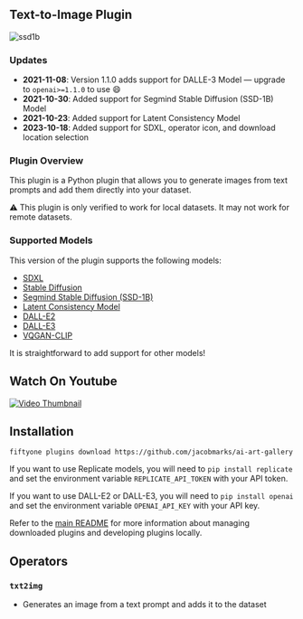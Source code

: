## Text-to-Image Plugin

![ssd1b](https://github.com/jacobmarks/ai-art-gallery/assets/12500356/f5202d68-c5c1-44c7-b662-98d98e5c05aa)

### Updates

- **2021-11-08**: Version 1.1.0 adds support for DALLE-3 Model — upgrade to `openai>=1.1.0` to use 😄
- **2021-10-30**: Added support for Segmind Stable Diffusion (SSD-1B) Model
- **2021-10-23**: Added support for Latent Consistency Model
- **2023-10-18**: Added support for SDXL, operator icon, and download location selection

### Plugin Overview

This plugin is a Python plugin that allows you to generate images from text
prompts and add them directly into your dataset.

:warning: This plugin is only verified to work for local datasets. It may not
work for remote datasets.

### Supported Models

This version of the plugin supports the following models:

- [SDXL](https://replicate.com/stability-ai/sdxl)
- [Stable Diffusion](https://replicate.com/stability-ai/stable-diffusion)
- [Segmind Stable Diffusion (SSD-1B)](https://replicate.com/lucataco/ssd-1b/)
- [Latent Consistency Model](https://replicate.com/luosiallen/latent-consistency-model/)
- [DALL-E2](https://openai.com/dall-e-2)
- [DALL-E3](https://openai.com/dall-e-3)
- [VQGAN-CLIP](https://replicate.com/mehdidc/feed_forward_vqgan_clip)

It is straightforward to add support for other models!

## Watch On Youtube

[![Video Thumbnail](https://img.youtube.com/vi/qJNEyC_FqG0/0.jpg)](https://www.youtube.com/watch?v=qJNEyC_FqG0&list=PLuREAXoPgT0RZrUaT0UpX_HzwKkoB-S9j&index=2)

## Installation

```shell
fiftyone plugins download https://github.com/jacobmarks/ai-art-gallery
```

If you want to use Replicate models, you will
need to `pip install replicate` and set the environment variable
`REPLICATE_API_TOKEN` with your API token.

If you want to use DALL-E2 or DALL-E3, you will need to `pip install openai` and set the
environment variable `OPENAI_API_KEY` with your API key.

Refer to the [main README](https://github.com/voxel51/fiftyone-plugins) for
more information about managing downloaded plugins and developing plugins
locally.

## Operators

### `txt2img`

- Generates an image from a text prompt and adds it to the dataset
